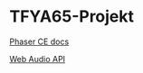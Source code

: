 # TFYA65-Projekt

[Phaser CE docs](https://photonstorm.github.io/phaser-ce/index.html)

[Web Audio API](https://developer.mozilla.org/en-US/docs/Web/API/Web_Audio_API)

